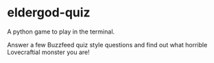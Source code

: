 # eldergod-quiz

A python game to play in the terminal.  

Answer a few Buzzfeed quiz style questions and find out what horrible Lovecraftial monster you are!
